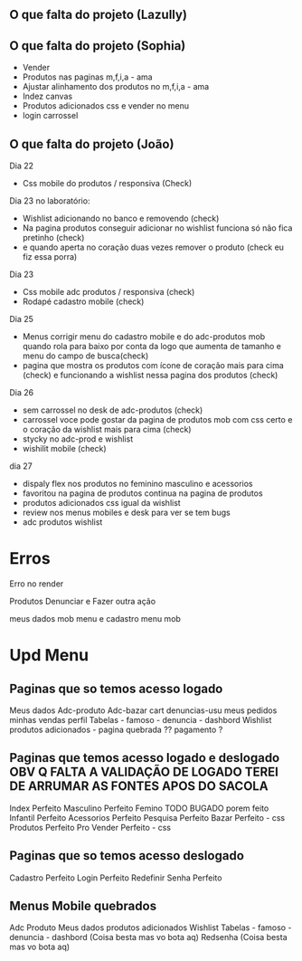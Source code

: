 ## O que falta do projeto (Lazully)
## O que falta do projeto (Sophia)

- Vender
- Produtos nas paginas m,f,i,a - ama
- Ajustar alinhamento dos produtos no m,f,i,a - ama
- Indez canvas
- Produtos adicionados css e vender no menu
- login carrossel

## O que falta do projeto (João)

Dia 22 
- Css mobile do produtos / responsiva (Check)

Dia 23 no laboratório:
- Wishlist adicionando no banco e removendo  (check)
- Na pagina produtos conseguir adicionar no wishlist funciona só não fica pretinho (check)
- e quando aperta no coração duas vezes remover o produto (check eu fiz essa porra)

Dia 23 
- Css mobile adc produtos / responsiva (check)
- Rodapé cadastro mobile (check)

Dia 25

- Menus corrigir menu do cadastro mobile e do adc-produtos mob quando rola para baixo por conta da logo que aumenta de tamanho e menu do campo de busca(check)
- pagina que mostra os produtos com ícone de coração mais para cima (check)
e funcionando a wishlist nessa pagina dos produtos (check)


Dia 26


- sem carrossel no desk de adc-produtos (check)
- carrossel voce pode gostar da pagina de produtos mob com css certo e o coração da wishlist mais para cima (check)
- stycky no adc-prod e wishlist
- wishilit mobile (check)


dia 27
- dispaly flex nos produtos no feminino masculino e acessorios
- favoritou na pagina de produtos continua na pagina de produtos
- produtos adicionados css igual da wishlist
- review nos menus mobiles e desk para ver se tem bugs
- adc produtos wishlist 

# Erros

Erro no render

Produtos Denunciar e Fazer outra ação

meus dados mob menu e cadastro menu mob






# Upd Menu
## Paginas que so temos acesso logado
Meus dados
Adc-produto
Adc-bazar
cart
denuncias-usu
meus pedidos
minhas vendas
perfil
Tabelas - famoso - denuncia - dashbord
Wishlist
produtos adicionados       - pagina quebrada
?? pagamento      ?

## Paginas que temos acesso logado e deslogado          OBV Q FALTA A VALIDAÇÃO DE LOGADO        TEREI DE ARRUMAR AS FONTES APOS DO SACOLA
Index   Perfeito
Masculino   Perfeito
Femino  TODO BUGADO porem feito
Infantil    Perfeito
Acessorios  Perfeito
Pesquisa    Perfeito
Bazar   Perfeito - css
Produtos    Perfeito Pro
Vender      Perfeito - css

## Paginas que so temos acesso deslogado
Cadastro    Perfeito
Login   Perfeito
Redefinir Senha     Perfeito


## Menus Mobile quebrados
Adc Produto
Meus dados
produtos adicionados
Wishlist
Tabelas - famoso - denuncia - dashbord (Coisa besta mas vo bota aq)
Redsenha (Coisa besta mas vo bota aq)

